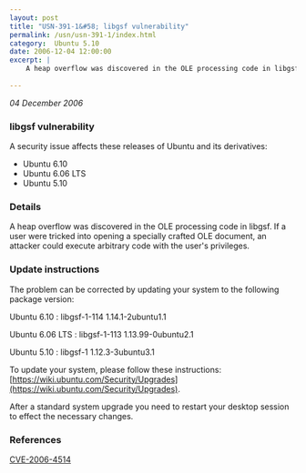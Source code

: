 ```yaml
---
layout: post
title: "USN-391-1&#58; libgsf vulnerability"
permalink: /usn/usn-391-1/index.html
category:  Ubuntu 5.10
date: 2006-12-04 12:00:00
excerpt: |
    A heap overflow was discovered in the OLE processing code in libgsf.  If  a user were tricked into opening a specially crafted OLE document, an  attacker could execute arbitrary code with the user&#39;s privileges.
    
--- 
```

 
 

*04 December 2006*

### libgsf vulnerability

A security issue affects these releases of Ubuntu and its derivatives:

* Ubuntu 6.10
* Ubuntu 6.06 LTS
* Ubuntu 5.10

### Details

A heap overflow was discovered in the OLE processing code in libgsf. If a user were tricked into opening a specially crafted OLE document, an attacker could execute arbitrary code with the user&#39;s privileges.

### Update instructions

The problem can be corrected by updating your system to the following package version:

Ubuntu 6.10
 : libgsf-1-114 <span>1.14.1-2ubuntu1.1</span>

Ubuntu 6.06 LTS
 : libgsf-1-113 <span>1.13.99-0ubuntu2.1</span>

Ubuntu 5.10
 : libgsf-1 <span>1.12.3-3ubuntu3.1</span>

To update your system, please follow these instructions: [https://wiki.ubuntu.com/Security/Upgrades](https://wiki.ubuntu.com/Security/Upgrades).

After a standard system upgrade you need to restart your desktop session to effect the necessary changes.

### References

 
 [CVE-2006-4514](http://people.ubuntu.com/~ubuntu-security/cve/CVE-2006-4514)
 

